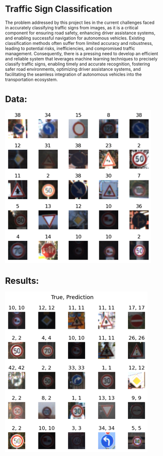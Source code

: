 # Traffic Sign Classification
The problem addressed by this project lies in the current challenges faced in accurately classifying traffic signs from images, as it is a critical component for ensuring road safety, enhancing driver assistance systems, and enabling successful navigation for autonomous vehicles. Existing classification methods often suffer from limited accuracy and robustness, leading to potential risks, inefficiencies, and compromised traffic management. Consequently, there is a pressing need to develop an efficient and reliable system that leverages machine learning techniques to precisely classify traffic signs, enabling timely and accurate recognition, fostering safer road environments, optimizing driver assistance systems, and facilitating the seamless integration of autonomous vehicles into the transportation ecosystem.
# Data:
![](https://github.com/HashemRawashdeh/Traffic-Sign-Classification/blob/main/Data.png)
# Results:
![](https://github.com/HashemRawashdeh/Traffic-Sign-Classification/blob/main/Results.png)
